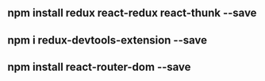 ## npm install redux react-redux react-thunk --save

## npm i redux-devtools-extension --save
## npm install react-router-dom --save
